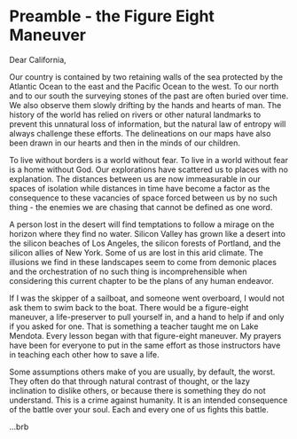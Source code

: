 # Preamble - the Figure Eight Maneuver

Dear California,

Our country is contained by two retaining walls of the sea protected by the Atlantic Ocean to the east and the Pacific Ocean to the west. To our north and to our south the surveying stones of the past are often buried over time. We also observe them slowly drifting by the hands and hearts of man. The history of the world has relied on rivers or other natural landmarks to prevent this unnatural loss of information, but the natural law of entropy will always challenge these efforts. The delineations on our maps have also been drawn in our hearts and then in the minds of our children.

To live without borders is a world without fear. To live in a world without fear is a home without God. Our explorations have scattered us to places with no explanation. The distances between us are now immeasurable in our spaces of isolation while distances in time have become a factor as the consequence to these vacancies of space forced between us by no such thing - the enemies we are chasing that cannot be defined as one word.

A person lost in the desert will find temptations to follow a mirage on the horizon where they find no water. Silicon Valley has grown like a desert into the silicon beaches of Los Angeles, the silicon forests of Portland, and the silicon allies of New York. Some of us are lost in this arid climate. The illusions we find in these landscapes seem to come from demonic places and the orchestration of no such thing is incomprehensible when considering this current chapter to be the plans of any human endeavor.

If I was the skipper of a sailboat, and someone went overboard, I would not ask them to swim back to the boat. There would be a figure-eight maneuver, a life-preserver to pull yourself in, and a hand to help if and only if you asked for one. That is something a teacher taught me on Lake Mendota. Every lesson began with that figure-eight maneuver. My prayers have been for everyone to put in the same effort as those instructors have in teaching each other how to save a life.

Some assumptions others make of you are usually, by default, the worst. They often do that through natural contrast of thought, or the lazy inclination to dislike others, or because there is something they do not understand. This is a crime against humanity. It is an intended consequence of the battle over your soul. Each and every one of us fights this battle.

...brb

